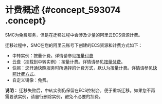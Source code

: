 # 计费概述 {#concept_593074 .concept}

SMC为免费服务，但是在迁移过程中会涉及少量的阿里云ECS资源计费。

迁移过程中，SMC在您的阿里云账号下创建的ECS资源和计费方式如下：

-   中转实例：按量计费。详情请参见[按量付费](../../../../cn.zh-CN/产品定价/按量付费.md#)
-   云盘（挂载到中转实例）：按量计费。详情请参见[按量付费](../../../../cn.zh-CN/产品定价/按量付费.md#)。
-   快照：您开通快照服务时所选择的计费方式，默认为按量计费。详情请参见[快照计费方式](../../../../cn.zh-CN/产品定价/快照计费方式.md#)。
-   自定义镜像：免费。

**说明：** 迁移失败后，中转实例仍保留在ECS控制台，便于重新迁移。如果您不再需要该实例，请自行删除实例，避免不必要的扣费。

